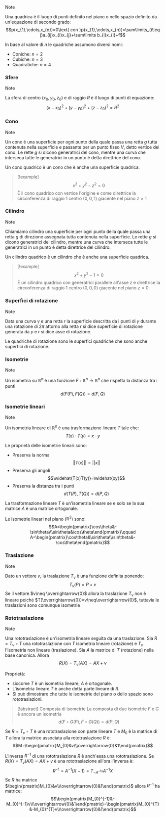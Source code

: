  >[!note]
>Una quadrica è il luogo di punti definito nel piano o nello spazio definito da un'equazione di secondo grado: $$p(x_{1},\cdots,x_{n})=0\text{ con }p(x_{1},\cdots,x_{n})=\sum\limits_{i\leq j}a_{ij}x_{i}x_{j}+\sum\limits b_{i}x_{i}+f$$
>
>In base al valore di $n$ le quadriche assumono diversi nomi:
>- Coniche: $n=2$
>- Cubiche: $n=3$
>- Quadratiche: $n=4$

### Sfere
>[!note]
>La sfera di centro $(x_{0},y_{0},z_{0})$ e di raggio $R$ è il luogo di punti di equazione: $$(x-x_{0})^{2}+(y-y_{0})^{2}+(z-z_{0})^{2}=R^{2}$$

### Cono
>[!note]
>Un cono è una superficie per ogni punto della quale passa una retta $g$ tutta contenuta nella superficie e passante per un punto fisso $V$, detto vertice del cono. Le rette $g$ si dicono generatrici del cono, mentre una curva che interseca tutte le generatrici in un punto è detta direttrice del cono.
>
>Un cono quadrico è un cono che è anche una superficie quadrica.
>

>[!example]
>$$x^{2}+y^{2}-z^{2}=0$$
>È il cono quadrico con vertice l'origine e come direttrice la circonferenza di raggio $1$ centro $(0,0,1)$ giacente nel piano $z=1$

### Cilindro
>[!note]
>Chiamiamo cilindro una superficie per ogni punto della quale passa una retta $g$ di direzione assegnata tutta contenuta nella superficie. Le rette $g$ si dicono generatrici del cilindro, mentre una curva che interseca tutte le generatrici in un punto è detta direttrice del cilindro.
>
>Un cilindro quadrico è un cilindro che è anche una superficie quadrica.

>[!example]
>$$x^{2}+y^{2}-1=0$$
>È un cilindro quadrico con generatrici parallele all'asse $z$ e direttrice la circonferenza di raggio $1$ centro $(0,0,0)$ giacente nel piano $z=0$

### Superfici di rotazione
>[!note]
>Data una curva $\gamma$ e una retta $r$ la superficie descritta da i punti di $\gamma$ durante una rotazione di $2\pi$ attorno alla retta $r$ si dice superficie di rotazione generata da $\gamma$ e $r$ si dice asse di rotazione.
>
>Le quadriche di rotazione sono le superfici quadriche che sono anche superfici di rotazione.

### Isometrie
>[!note]
>Un isometria su $\mathbb{R}^{n}$ è una funzione $F:\mathbb{R}^{n}\to\mathbb{R}^{n}$ che rispetta la distanza tra i punti $$d(F(P),F(Q))=d(F,Q)$$

### Isometrie lineari
>[!note]
>Un isometria lineare di $\mathbb{R}^{n}$ è una trasformazione lineare $T$ tale che: $$T(x)\cdot T(y)=x\cdot y$$
>
>Le proprietà delle isometrie lineari sono:
>- Preserva la norma $$||T(x)||=||x||$$
>- Preserva gli angoli $$\widehat{T(x)T(y)}=\widehat{xy}$$
>- Preserva la distanza tra i punti $$d(T(P),T(Q))=d(P,Q)$$

La trasformazione lineare $T$ è un'isometria lineare se e solo se la sua matrice $A$ è una matrice ortogonale.

Le isometrie lineari nel piano ($\mathbb{R}^{2}$) sono: $$A=\begin{pmatrix}\cos\theta&-\sin\theta\\\sin\theta&\cos\theta\end{pmatrix}\qquad A=\begin{pmatrix}\cos\theta&\sin\theta\\\sin\theta&-\cos\theta\end{pmatrix}$$
### Traslazione
>[!note]
>Dato un vettore $v$, la traslazione $T_{v}$ è una funzione definita ponendo: $$T_{v}(P)=P+v$$
>Se il vettore $v\neq \overrightarrow{0}$ allora la traslazione $T_{v}$ non è lineare poiché $T(\overrightarrow{0})=v\neq\overrightarrow{0}$, tuttavia le traslazioni sono comunque isometrie

### Rototraslazione
>[!note]
>Una rototraslazione è un'isometria lineare seguita da una traslazione. Sia $R=T_{v}\circ T$ una rototraslazione con $T$ isometria lineare (rotazione) e $T_{v}$ l'isometria non lineare (traslazione). Sia $A$ la matrice di $T$ (rotazione) nella base canonica. Allora $$R(X)=T_{v}(AX)=AX+v$$
>
>Proprietà:
>- siccome $T$ è un isometria lineare, $A$ è ortogonale.
>- L'isometria lineare $T$ è anche detta parte lineare di $R$.
>- Si può dimostrare che tutte le isometrie del piano o dello spazio sono rototraslazioni.

>[!abstract] Composta di isometrie
>La composta di due isometrie $F$ e $G$ è ancora un isometria $$d(F\circ G(P), F\circ G(Q))=d(P,Q)$$

Se $R=T_{v}\circ T$ è una rototraslazione con parte lineare $T$ e $M_{0}$ è la matrice di $T$ allora la matrice associata alla rototraslazione $R$ è: $$M=\begin{pmatrix}M_{0}&v\\\overrightarrow{0}&1\end{pmatrix}$$

L'inversa $R^{-1}$ di una rototraslazione $R$ è anch'essa una rototraslazione. Se $R(X)=T_{v}(AX)=AX+v$ è una rototraslazione all'ora l'inversa è: $$R^{-1}=A^{-1}(X-1)=T_{-A^{-1v}}A^{-1}X$$
Se $R$ ha matrice $\begin{pmatrix}M_{0}&v\\\overrightarrow{0}&1\end{pmatrix}$ allora $R^{-1}$ ha matrice: $$\begin{pmatrix}M_{0}^{-1}&-M_{0}^{-1}v\\\overrightarrow{0}&1\end{pmatrix}=\begin{pmatrix}M_{0}^{T}&-M_{0}^{T}v\\\overrightarrow{0}&1\end{pmatrix}$$

